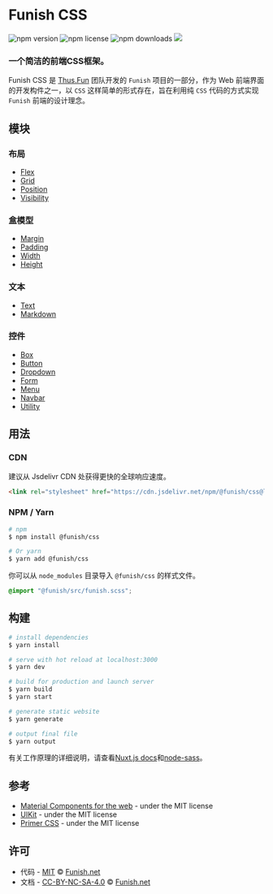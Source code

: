 # Funish CSS

![npm version](https://img.shields.io/npm/v/@funish/css)
![npm license](https://img.shields.io/npm/l/@funish/css)
![npm downloads](https://img.shields.io/npm/dm/@funish/css)
[![](https://data.jsdelivr.com/v1/package/npm/@funish/css/badge)](https://www.jsdelivr.com/package/npm/@funish/css)

### 一个简洁的前端CSS框架。

Funish CSS 是 [Thus.Fun](https://thus.fun) 团队开发的 `Funish` 项目的一部分，作为 Web 前端界面的开发构件之一，以 `CSS` 这样简单的形式存在，旨在利用纯 `CSS` 代码的方式实现 `Funish` 前端的设计理念。

## 模块

### 布局

* [Flex](/docs/flex)
* [Grid](/docs/grid)
* [Position](/docs/position)
* [Visibility](/docs/visibility)

### 盒模型

* [Margin](/docs/margin)
* [Padding](/docs/padding)
* [Width](/docs/width)
* [Height](/docs/height)

### 文本

* [Text](/docs/text)
* [Markdown](/docs/markdown)

### 控件

* [Box](/docs/box)
* [Button](/docs/button)
* [Dropdown](/docs/dropdown)
* [Form](/docs/form)
* [Menu](/docs/menu)
* [Navbar](/docs/navbar)
* [Utility](/docs/utility)

## 用法

### CDN

建议从 Jsdelivr CDN 处获得更快的全球响应速度。

```html
<link rel="stylesheet" href="https://cdn.jsdelivr.net/npm/@funish/css@latest/dist/funish.min.css" />
```

### NPM / Yarn

```bash
# npm
$ npm install @funish/css

# Or yarn
$ yarn add @funish/css
```

你可以从 `node_modules` 目录导入 `@funish/css` 的样式文件。

```scss
@import "@funish/src/funish.scss";
```

## 构建

```bash
# install dependencies
$ yarn install

# serve with hot reload at localhost:3000
$ yarn dev

# build for production and launch server
$ yarn build
$ yarn start

# generate static website
$ yarn generate

# output final file
$ yarn output
```

有关工作原理的详细说明，请查看[Nuxt.js docs](https://nuxtjs.org)和[node-sass](https://github.com/sass/node-sass)。

## 参考

* [Material Components for the web](https://github.com/material-components/material-components-web) - under the MIT license
* [UIKit](https://github.com/uikit/uikit) - under the MIT license
* [Primer CSS](https://github.com/primer/css) - under the MIT license

## 许可

* 代码 - [MIT](LICENSE) &copy; [Funish.net](https://funish.net/)
* 文档 - [CC-BY-NC-SA-4.0](https://creativecommons.org/licenses/by-nc-sa/4.0/) &copy; [Funish.net](https://funish.net/)